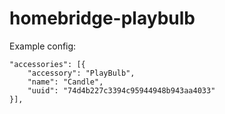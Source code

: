 # homebridge-playbulb

Example config:

    "accessories": [{
        "accessory": "PlayBulb",
        "name": "Candle",
        "uuid": "74d4b227c3394c95944948b943aa4033"
    }],